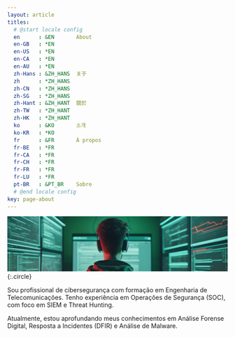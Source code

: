 ```yaml
---
layout: article
titles:
  # @start locale config
  en      : &EN       About
  en-GB   : *EN
  en-US   : *EN
  en-CA   : *EN
  en-AU   : *EN
  zh-Hans : &ZH_HANS  关于
  zh      : *ZH_HANS
  zh-CN   : *ZH_HANS
  zh-SG   : *ZH_HANS
  zh-Hant : &ZH_HANT  關於
  zh-TW   : *ZH_HANT
  zh-HK   : *ZH_HANT
  ko      : &KO       소개
  ko-KR   : *KO
  fr      : &FR       À propos
  fr-BE   : *FR
  fr-CA   : *FR
  fr-CH   : *FR
  fr-FR   : *FR
  fr-LU   : *FR
  pt-BR   : &PT_BR    Sobre
  # @end locale config
key: page-about
---
```



![Perfil](assets/images/logo/banner.jpg){:.circle}

Sou profissional de cibersegurança com formação em Engenharia de Telecomunicações. Tenho experiência em Operações de Segurança (SOC), com foco em SIEM e Threat Hunting.

Atualmente, estou aprofundando meus conhecimentos em Análise Forense Digital, Resposta a Incidentes (DFIR) e Análise de Malware.

